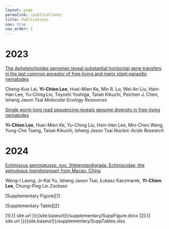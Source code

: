 ```yaml
---
layout: page
permalink: /publications/
title: Publications
nav: true
nav_order: 1
---
```


# 2023

[The Aphelenchoides genomes reveal substantial horizontal gene transfers in the last common ancestor of free-living and major plant-parasitic nematodes](https://onlinelibrary.wiley.com/doi/full/10.1111/1755-0998.13752)

Cheng-Kuo Lai, **Yi-Chien Lee**, Huei-Mien Ke, Min R. Lu, Wei-An Liu, Hsin-Han Lee, Yu-Ching Liu, Toyoshi Yoshiga, Taisei Kikuchi, Peichen J. Chen, Isheng Jason Tsai
*Molecular Ecology Resources*

[Single worm long read sequencing reveals genome diversity in free-living nematodes](https://academic.oup.com/nar/article/51/15/8035/7234520)

**Yi-Chien Lee**, Huei-Mien Ke, Yu-Ching Liu, Hsin-Han Lee, Min-Chen Wang, Yung-Che Tseng, Taisei Kikuchi, Isheng Jason Tsai
*Nucleic Acids Research*

# 2024

[Echiniscus gemmatussp. nov. (Heterotardigrada: Echiniscidae; the spinulosus morphogroup) from Macau, China](https://mapress.com/zt/article/view/zootaxa.5551.2.5)

Weng-I Leong, Jr-Kai Yu, Isheng Jason Tsai, Łukasz Kaczmarek, **Yi-Chien Lee**, Chung-Ping Lin
*Zootaxa*

[Supplementary Figure][1]

[Supplementary Table][2]

[1]:{{ site.url }}{{site.baseurl}}/supplementary/SuppFigure.docx
[2]:{{ site.url }}{{site.baseurl}}/supplementary/SuppTables.xlsx

